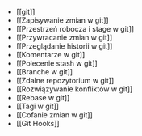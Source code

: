 - [[git]]
- [[Zapisywanie zmian w git]]
- [[Przestrzeń robocza i stage w git]]
- [[Przywracanie zmian w git]]
- [[Przeglądanie historii w git]]
- [[Komentarze w git]]
- [[Polecenie stash w git]]
- [[Branche w git]]
- [[Zdalne repozytorium w git]]
- [[Rozwiązywanie konfliktów w git]]
- [[Rebase w git]]
- [[Tagi w git]]
- [[Cofanie zmian w git]]
- [[Git Hooks]]